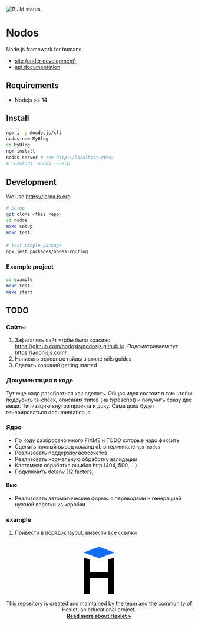 ![Build status](https://github.com/nodosjs/nodos/workflows/On%20Push/badge.svg)

# Nodos

Node.js framework for humans

* [site (under development)](https://nodosjs.github.io)
* [api documentation](https://nodosjs.github.io/nodos/)

## Requirements

* Nodejs >= 14

## Install

```sh
npm i -g @nodosjs/cli
nodos new MyBlog
cd MyBlog
npm install
nodos server # see http://localhost:8080/
# commands: nodos --help
```

## Development

We use https://lerna.js.org

```sh
# Setup
git clone <this repo>
cd nodos
make setup
make test

# test single package
npx jest packages/nodes-routing
```

### Example project


```sh
cd example
make test
make start
```

## TODO

### Сайты

1. Зафигачить сайт чтобы было красиво https://github.com/nodosjs/nodosjs.github.io. Подсматриваем тут https://adonisjs.com/.
1. Написать основные гайды в стиле rails guides
1. Сделать хороший getting started

### Документация в коде

Тут еще надо разобраться как сделать. Общая идея состоит в том чтобы подрубить ts-check, описания типов (на typescript) и получить сразу две вещи. Типизацию внутри проекта и доку. Сама дока будет генерироваться documentation.js

### Ядро

* По коду разбросано много FIXME и TODO которые надо фиксить
* Сделать полный вывод команд db в терминале `npx nodos`
* Реализовать поддержку вебсокетов
* Реализовать нормальную обработку валидации
* Кастомная обработка ошибок http (404, 500, ...)
* Подключить dotenv (12 factors)

#### Вью

* Реализовать автоматические формы с переводами и генерацией нужной верстки из коробки

### example

1. Привести в порядок layout, вывести все ссылки


##

<p align="center">
  <a href="https://hexlet.io/?utm_source=github&utm_medium=link&utm_campaign=hexlet-assets">
    <img src="https://raw.githubusercontent.com/Hexlet/assets/master/images/hexlet_logo.svg" alt="Hexlet Ltd. logo" height="128">
  </a>
</p>

<p align="center">
  This repository is created and maintained by the team and the community of Hexlet, an educational project.
  <br>
  <a href="https://hexlet.io/?utm_source=github&utm_medium=link&utm_campaign=nodos"><strong>Read more about Hexlet »</strong></a>
  <br>
</p>
